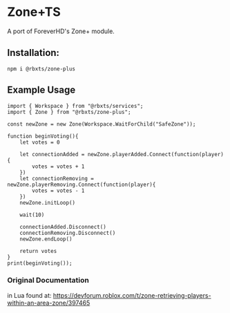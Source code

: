 # Zone+TS
A port of ForeverHD's Zone+ module.

## Installation:
```
npm i @rbxts/zone-plus
```

## Example Usage
```TS
import { Workspace } from "@rbxts/services";
import { Zone } from "@rbxts/zone-plus";

const newZone = new Zone(Workspace.WaitForChild("SafeZone"));

function beginVoting(){
	let votes = 0
	
	let connectionAdded = newZone.playerAdded.Connect(function(player){
		votes = votes + 1
	})
	let connectionRemoving = newZone.playerRemoving.Connect(function(player){
		votes = votes - 1
	})
	newZone.initLoop()
	
	wait(10)
	
	connectionAdded.Disconnect()
	connectionRemoving.Disconnect()
	newZone.endLoop()
	
	return votes
}
print(beginVoting());
```

### Original Documentation
in Lua found at: https://devforum.roblox.com/t/zone-retrieving-players-within-an-area-zone/397465
